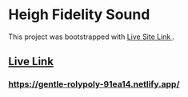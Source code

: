 # Heigh Fidelity Sound

This project was bootstrapped with [Live Site Link ](https://gentle-rolypoly-91ea14.netlify.app/).

## [ Live Link ](https://gentle-rolypoly-91ea14.netlify.app/)

### https://gentle-rolypoly-91ea14.netlify.app/
